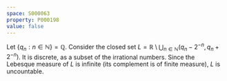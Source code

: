 ```yaml
---
space: S000063
property: P000198
value: false
---
```


Let $\{q_n: n\in\mathbb N\}=\mathbb Q$.
Consider the closed set
$L = \mathbb R\setminus \bigcup_{n\in \mathbb N} (q_n-2^{-n},q_n+2^{-n})$.
It is discrete, as a subset of the irrational numbers.
Since the Lebesque measure of $L$ is infinite (its complement is of finite measure), $L$ is uncountable.
